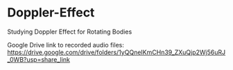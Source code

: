 # Doppler-Effect
Studying Doppler Effect for Rotating Bodies

Google Drive link to recorded audio files: https://drive.google.com/drive/folders/1yQQneIKmCHn39_ZXuQjp2Wj56uRJ_0WB?usp=share_link
